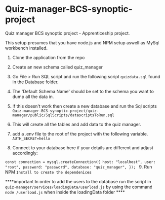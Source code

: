 # Quiz-manager-BCS-synoptic-project

Quiz manager BCS synoptic project - Apprenticeship project.

This setup presumes that you have node.js and NPM setup aswell as MySql workbench installed.

1. Clone the application from the repo
2. Create an new schema called quiz_manager
3. Go File > Run SQL script and run the following script `quizdata.sql` found in the Database folder.
4. The 'Default Schema Name' should be set to the schema you want to dump all the data in. 
5. If this doesn't work then create a new database and run the Sql scripts `Quiz-manager-BCS-synoptic-project/quiz-manager/public/SqlScripts/datascriptsToRun.sql` 
6. This will create all the tables and add data to the quiz manager.

7. add a .env file to the root of the project with the following variable.
`AUTH_SECRET=hello`

8. Connect to your database here if your details are different and adjust accordingly:

`const connection = mysql.createConnection({
  host: "localhost",
  user: "root",
  password: "password",
  database: "quiz_manager",
});
`
9. Run NPM `Install to create the dependenices`

 ****important In order to add the users to the database run the script in `quiz-manager/services/loadingData/userload.js` by using the command `node /userload.js` when inside the loadingData folder ****
